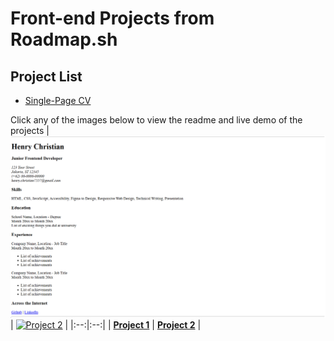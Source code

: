 #   Front-end Projects from Roadmap.sh

##  Project List
- [Single-Page CV](https://github.com/chukynya/roadmap.sh-frontend-solution/blob/main/front-end-projects/single-page-cv/index.html)

Click any of the images below to view the readme and live demo of the projects
| [![Single-Page CV](https://github.com/chukynya/roadmap.sh-frontend-solution/blob/main/assets/images/Single-Page%20CV.png)](https://github.com/chukynya/roadmap.sh-frontend-solution/blob/main/front-end-projects/single-page-cv/index.html) | [![Project 2](https://via.placeholder.com/150)](https://example.com/project2) |
|:--:|:--:|
| **[Project 1](https://example.com/project1)** | **[Project 2](https://example.com/project2)** |

